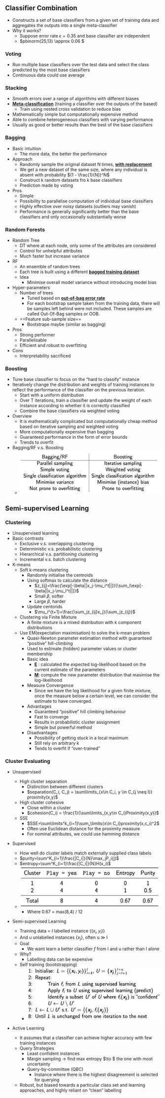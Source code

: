 ## Classifier Combination

- Constructs a set of base classifiers from a given set of training data and aggregates the outputs into a single meta-classifier
- Why it works?
  - Suppose error rate $\epsilon = 0.35$  and base classifier are independent
  - $pbinorm(25,13) \approx 0.06 $ 



### Voting

- Run multiple base classifiers over the test data and select the class predicted by the most base classifiers
- Continuous data could use average



### Stacking

- Smooth errors over a range of algorithms with different biases
- **<u>Meta-classification</u>** (training a classifier over the outputs of the based)
  - Train using nested cross validation to reduce bias
- Mathematically simple but computationally expensive method
- Able to combine heterogeneous classifiers with varying performance
- Usually as good or better results than the best of the base classifiers



### Bagging

- Basic intuition
  - The more data, the better the performance
- Approach
  - Randomly sample the original dataset N times, **<u>with replacement</u>**
  - We get a new dataset of the same size, where any individual is absent with probability $(1 - \frac{1}{N})^N$
  - Construct k random datasets fro k base classifiers
  - Prediction made by voting
- Pros
  - Simple
  - Possibility to parallelise computation of individual base classifiers
  - Highly effective over noisy datasets (outliers may vanish)
  - Performance is generally significantly better than the base classifiers and only occasionally substantially worse



### Random Forests

- Random Tree
  - DT where at each node, only some of the attributes are considered
  - Control for unhelpful attributes
  - Much faster but increase variance
- RF
  - An ensemble of random trees
  - Each tree is built using a different **<u>bagged training dataset</u>**
  - Idea
    - Minimise overall model variance without introducing model bias
- Hyper-parameters
  - Number of trees
    - Tuned based on **<u>out-of-bag error rate</u>**
    - For each bootstrap sample taken from the training data, there will be samples left behind were not included. These samples are called Out-Of-Bag samples or OOB.
  - ==Feature sub-sample size==
    - Bootstrape maybe (similar as bagging)
- Pros
  - Strong performer
  - Parallelisable
  - Efficient and robust to overfitting
- Cons
  - Interpretability sacrificed



### Boosting

- Tune base classifier to focus on the “hard to classify” instance
- Iteratively change the distribution and weights of training instances to reflect the performance of the classifier on the previous iteration.
  - Start with a uniform distribution
  - Over T iterations, train a classifier and update the weight of each instance according to whether it is correctly classified
  - Combine the base classifiers via weighted voting
- Overview
  - It is mathematically complicated but computationally cheap method based on iterative sampling and weighted voting
  - More computationally expensive than bagging
  - Guaranteed performance in the form of error bounds
  - Trends to overfit
- Bagging/RF v.s. Boosting
  - ![image-20190615154242603](assets/image-20190615154242603.png)





## Semi-supervised Learning



### Clustering

- Unsupervised learning
- Basic contrasts
  - Exclusive v.s. overlapping clustering
  - Deterministic v.s. probabilistic clustering
  - Hierarchical v.s. partitioning clustering
  - Incremental v.s. batch clustering
- K-means
  - Soft k-means clustering
    - Randomly initialise the centroids
    - Using softmax to calculate the distance
      - $z_{ij}=\frac{\exp[-\beta||x_j-\mu_i^t||]}{\sum_l\exp[-\beta||x_j-\mu_I^t||]}$
      - Small $\beta$, softer
      - Large $\beta$, harder
    - Update centorids
      - $\mu_i^{t+1}=\frac{\sum_jz_{ij}x_j}{\sum_jz_{ij}}$
  - Clustering via Finite Mixture
    - A finite mixture is a mixed distribution with k component distributions
  - Use EM(expectation maximisation) to solve the k-mean problem
    - Quasi-Newton parameter estimation method with guaranteed “positive” hill-climbing
    - Used to estimate (hidden) parameter values or cluster membership
    - Basic idea
      - **<u>E</u>** : calculated the expected log-likelihood based on the current estimate of the parameters
      - **<u>M</u>**: compute the new parameter distribution that maximise the log-likelihood
    - Measure Convergence
      - Since we have the log likelihood for a given finite mixture, once the measure below a certain level, we can consider the estimate to have converged.
    - Advantages
      - Guaranteed “positive” hill climbing behaviour
      - Fast to converge
      - Results in probabilistic cluster assignment
      - Simple but powerful method
    - Disadvantages
      - Possibility of getting stuck in a local maximum
      - Still rely on arbitrary k
      - Tends to overfit if “over-trained”



### Cluster Evaluating

- Unsupervised
  - High cluster separation
    - Distinction between different clusters
    - $separation(C_i, C_j) = \sum\limits_{x\in C_i, y \in C_{j \neq I}} proximity(x,y)$
  - High cluster cohesive
    - Close within a cluster
    - $cohesion(C_i) = \frac{1}{\sum\limits_{x,y\in C_i}Proximity(x,y)}$
  - SSE
    - $SSE=\sum\limits^k_{i=1}\sum_\limits{x\in C_i}proximity(x,c_i)^2$
    - Often use Euclidean distance for the proximity measure
    - For nominal attributes, we could use hamming distance
- Supervised
  - How well do cluster labels match externally supplied class labels
  - $purity=\sum^K_{i=1}\frac{|C_i|}{N}\max_jP_i(j)$
  - $entropy=\sum^K_{i=1}\frac{|C_i|}{N}H(x_i)$
  - ![image-20190615164524229](assets/image-20190615164524229.png)
    - Where 0.67 = max(8,4) / 12
- Semi-supervised Learning
  - Training data = $I$ labelled instance $\{(x_i, y_i)\}$
  - And $u$ unlabelled instances {$x_j$}, often u $\gg$ I
  - Goal
    - We want learn a better classifier $f$ from I and u rather than I alone
  - Why?
    - Labelling data can be expensive
  - Self training (bootstrapping)
    - ![image-20190615170105809](assets/image-20190615170105809.png)

- Active Learning
  - It assumes that a classifier can achieve higher accuracy with few training instances
  - Query Strategies
    - Least confident instances
    - Margin sampling $\to$ find max entropy $\to $ the one with most uncertainty
    - Query-by-committee (QBC)
      - Instance where there is the highest disagreement is selected for querying
  - Robust, but biased towards a particular class set and learning approaches, and highly reliant on “clean” labelling